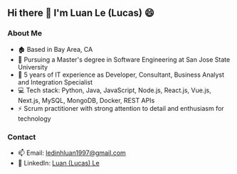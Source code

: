 ## Hi there 👋 I'm Luan Le (Lucas) 😄

### About Me
- 🏚️ Based in Bay Area, CA 
- 🌱 Pursuing a Master's degree in Software Engineering at San Jose State University
- 💼 5 years of IT experience as Developer, Consultant, Business Analyst and Integration Specialist
- 💻 Tech stack: Python, Java, JavaScript, Node.js, React.js, Vue.js, Next.js, MySQL, MongoDB, Docker, REST APIs
- ⚡ Scrum practitioner with strong attention to detail and enthusiasm for technology

### Contact
- 📫 Email: ledinhluan1997@gmail.com
- 🔗 LinkedIn: [Luan (Lucas) Le](https://www.linkedin.com/in/luan-d-le)
